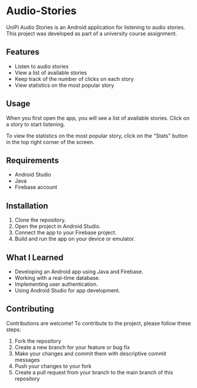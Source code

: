 # Audio-Stories

UniPi Audio Stories is an Android application for listening to audio stories. This project was developed as part of a university course assignment.

## Features

- Listen to audio stories
- View a list of available stories
- Keep track of the number of clicks on each story
- View statistics on the most popular story

## Usage

When you first open the app, you will see a list of available stories. Click on a story to start listening.

To view the statistics on the most popular story, click on the "Stats" button in the top right corner of the screen.


## Requirements

* Android Studio
* Java
* Firebase account

## Installation

1. Clone the repository.
2. Open the project in Android Studio.
3. Connect the app to your Firebase project.
4. Build and run the app on your device or emulator.

## What I Learned

* Developing an Android app using Java and Firebase.
* Working with a real-time database.
* Implementing user authentication.
* Using Android Studio for app development.

## Contributing

Contributions are welcome! To contribute to the project, please follow these steps:

1. Fork the repository
2. Create a new branch for your feature or bug fix
3. Make your changes and commit them with descriptive commit messages
4. Push your changes to your fork
5. Create a pull request from your branch to the main branch of this repository
